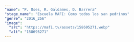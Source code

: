 ```yaml
---
"name": "P. Oses, R. Galdames, D. Barrera"
"stage_name": "Escuela MAFI: Como todos los san pedrinos"
"genre": "2016_256"
"image":
  "src": "https://mafi.tv/assets/158695271.webp"
  "alt": "158695271"
---
```

